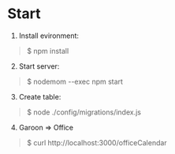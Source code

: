 # Start
1. Install evironment:
> $ npm install

2. Start server:
> $ nodemom --exec npm start

3. Create table:
> $ node ./config/migrations/index.js

4. Garoon => Office
> $ curl http://localhost:3000/officeCalendar
